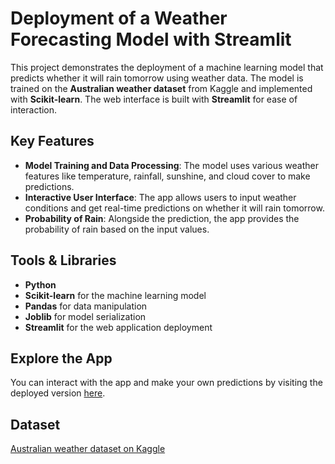 # Deployment of a Weather Forecasting Model with Streamlit

This project demonstrates the deployment of a machine learning model that predicts whether it will rain tomorrow using weather data. The model is trained on the **Australian weather dataset** from Kaggle and implemented with **Scikit-learn**. The web interface is built with **Streamlit** for ease of interaction.

## Key Features
- **Model Training and Data Processing**: The model uses various weather features like temperature, rainfall, sunshine, and cloud cover to make predictions.
- **Interactive User Interface**: The app allows users to input weather conditions and get real-time predictions on whether it will rain tomorrow.
- **Probability of Rain**: Alongside the prediction, the app provides the probability of rain based on the input values.

## Tools & Libraries
- **Python**
- **Scikit-learn** for the machine learning model
- **Pandas** for data manipulation
- **Joblib** for model serialization
- **Streamlit** for the web application deployment

## Explore the App
You can interact with the app and make your own predictions by visiting the deployed version [here](https://masakinka-deployment-of-a-weather-forecasting-model--app-cgf1jm.streamlit.app/).

## Dataset
[Australian weather dataset on Kaggle](https://www.kaggle.com/datasets/jsphyg/weather-dataset-rattle-package)

